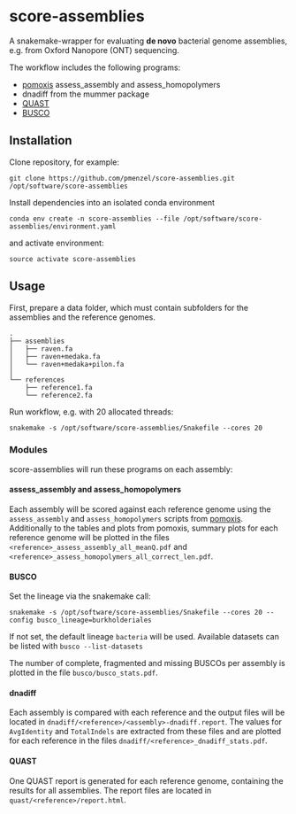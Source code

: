 # score-assemblies

A snakemake-wrapper for evaluating **de novo** bacterial genome assemblies, e.g. from Oxford Nanopore (ONT) sequencing.

The workflow includes the following programs:
* [pomoxis](https://github.com/nanoporetech/pomoxis) assess_assembly and assess_homopolymers
* dnadiff from the mummer package
* [QUAST](http://quast.sourceforge.net/quast)
* [BUSCO](https://busco.ezlab.org/)

## Installation
Clone repository, for example:
```
git clone https://github.com/pmenzel/score-assemblies.git /opt/software/score-assemblies
```
Install dependencies into an isolated conda environment
```
conda env create -n score-assemblies --file /opt/software/score-assemblies/environment.yaml
```
and activate environment:
```
source activate score-assemblies
```

## Usage
First, prepare a data folder, which must contain subfolders for the assemblies and the reference genomes.
```
.
├── assemblies
│   ├── raven.fa
│   ├── raven+medaka.fa
│   └── raven+medaka+pilon.fa
│
└── references
    ├── reference1.fa
    └── reference2.fa
```

Run workflow, e.g. with 20 allocated threads:
```
snakemake -s /opt/software/score-assemblies/Snakefile --cores 20
```

### Modules
score-assemblies will run these programs on each assembly:

#### assess_assembly and assess_homopolymers

Each assembly will be scored against each reference genome using the `assess_assembly` and `assess_homopolymers` scripts from [pomoxis](https://github.com/nanoporetech/pomoxis).
Additionally to the tables and plots from pomoxis, summary plots for each reference genome will be plotted in the files `<reference>_assess_assembly_all_meanQ.pdf` and `<reference>_assess_homopolymers_all_correct_len.pdf`.

#### BUSCO

Set the lineage via the snakemake call:
```
snakemake -s /opt/software/score-assemblies/Snakefile --cores 20 --config busco_lineage=burkholderiales
```
If not set, the default lineage `bacteria` will be used.
Available datasets can be listed with `busco --list-datasets`

The number of complete, fragmented and missing BUSCOs per assembly is plotted in the file `busco/busco_stats.pdf`.


#### dnadiff
Each assembly is compared with each reference and the output files will be located in `dnadiff/<reference>/<assembly>-dnadiff.report`.
The values for `AvgIdentity` and `TotalIndels` are extracted from these files and are plotted for each reference in the files `dnadiff/<reference>_dnadiff_stats.pdf`.

#### QUAST

One QUAST report is generated for each reference genome, containing the results for all assemblies.
The report files are located in `quast/<reference>/report.html`.

